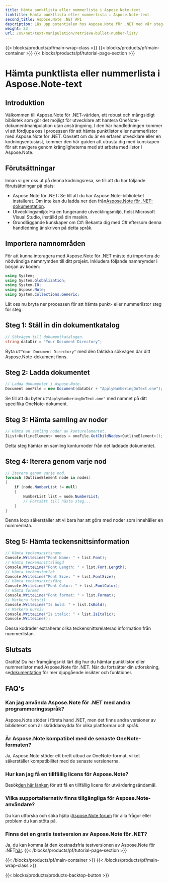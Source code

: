 ```yaml
---
title: Hämta punktlista eller nummerlista i Aspose.Note-text
linktitle: Hämta punktlista eller nummerlista i Aspose.Note-text
second_title: Aspose.Note .NET API
description: Lås upp potentialen hos Aspose.Note för .NET med vår steg-för-steg-guide för att hämta punkt- eller nummerlistor. Öka dina färdigheter i OneNote-dokumenthantering!
weight: 23
url: /sv/net/text-manipulation/retrieve-bullet-number-list/
---
```


{{< blocks/products/pf/main-wrap-class >}}
{{< blocks/products/pf/main-container >}}
{{< blocks/products/pf/tutorial-page-section >}}

# Hämta punktlista eller nummerlista i Aspose.Note-text

## Introduktion
Välkommen till Aspose.Note för .NET-världen, ett robust och mångsidigt bibliotek som gör det möjligt för utvecklare att hantera OneNote-dokumentmanipulation utan ansträngning. I den här handledningen kommer vi att fördjupa oss i processen för att hämta punktlistor eller nummerlistor med Aspose.Note för .NET. Oavsett om du är en erfaren utvecklare eller en kodningsentusiast, kommer den här guiden att utrusta dig med kunskapen för att navigera genom krångligheterna med att arbeta med listor i Aspose.Note.
## Förutsättningar
Innan vi ger oss ut på denna kodningsresa, se till att du har följande förutsättningar på plats:
-  Aspose.Note för .NET: Se till att du har Aspose.Note-biblioteket installerat. Om inte kan du ladda ner den från[Aspose.Note för .NET-dokumentation](https://reference.aspose.com/note/net/).
- Utvecklingsmiljö: Ha en fungerande utvecklingsmiljö, helst Microsoft Visual Studio, inställd på din maskin.
- Grundläggande kunskaper om C#: Bekanta dig med C# eftersom denna handledning är skriven på detta språk.
## Importera namnområden
För att kunna interagera med Aspose.Note för .NET måste du importera de nödvändiga namnrymden till ditt projekt. Inkludera följande namnrymder i början av koden:
```csharp
using System;
using System.Globalization;
using System.IO;
using Aspose.Note;
using System.Collections.Generic;
```
Låt oss nu bryta ner processen för att hämta punkt- eller nummerlistor steg för steg:
## Steg 1: Ställ in din dokumentkatalog
```csharp
// Sökvägen till dokumentkatalogen.
string dataDir = "Your Document Directory";
```
 Byta ut`"Your Document Directory"` med den faktiska sökvägen där ditt Aspose.Note-dokument finns.
## Steg 2: Ladda dokumentet
```csharp
// Ladda dokumentet i Aspose.Note.
Document oneFile = new Document(dataDir + "ApplyNumberingOnText.one");
```
 Se till att du byter ut`"ApplyNumberingOnText.one"` med namnet på ditt specifika OneNote-dokument.
## Steg 3: Hämta samling av noder
```csharp
// Hämta en samling noder av konturelementet.
IList<OutlineElement> nodes = oneFile.GetChildNodes<OutlineElement>();
```
Detta steg hämtar en samling konturnoder från det laddade dokumentet.
## Steg 4: Iterera genom varje nod
```csharp
// Iterera genom varje nod.
foreach (OutlineElement node in nodes)
{
    if (node.NumberList != null)
    {
        NumberList list = node.NumberList;
        // Fortsätt till nästa steg...
    }
}
```
Denna loop säkerställer att vi bara har att göra med noder som innehåller en nummerlista.
## Steg 5: Hämta teckensnittsinformation
```csharp
// Hämta teckensnittsnamn
Console.WriteLine("Font Name: " + list.Font);
// Hämta teckensnittslängd
Console.WriteLine("Font Length: " + list.Font.Length);
// Hämta teckenstorlek
Console.WriteLine("Font Size: " + list.FontSize);
// Hämta teckensnittsfärg
Console.WriteLine("Font Color: " + list.FontColor);
// Hämta format
Console.WriteLine("Font format: " + list.Format);
// Markera fetstil
Console.WriteLine("Is bold: " + list.IsBold);
// Markera kursiv
Console.WriteLine("Is italic: " + list.IsItalic);
Console.WriteLine();
```
Dessa kodrader extraherar olika teckensnittsrelaterad information från nummerlistan.
## Slutsats
 Grattis! Du har framgångsrikt lärt dig hur du hämtar punktlistor eller nummerlistor med Aspose.Note för .NET. När du fortsätter din utforskning, se[dokumentation](https://reference.aspose.com/note/net/) för mer djupgående insikter och funktioner.
## FAQ's
### Kan jag använda Aspose.Note för .NET med andra programmeringsspråk?
Aspose.Note stöder i första hand .NET, men det finns andra versioner av biblioteket som är skräddarsydda för olika plattformar och språk.
### Är Aspose.Note kompatibel med de senaste OneNote-formaten?
Ja, Aspose.Note stöder ett brett utbud av OneNote-format, vilket säkerställer kompatibilitet med de senaste versionerna.
### Hur kan jag få en tillfällig licens för Aspose.Note?
 Besök[den här länken](https://purchase.aspose.com/temporary-license/) för att få en tillfällig licens för utvärderingsändamål.
### Vilka supportalternativ finns tillgängliga för Aspose.Note-användare?
Du kan utforska och söka hjälp i[Aspose.Note forum](https://forum.aspose.com/c/note/28) för alla frågor eller problem du kan stöta på.
### Finns det en gratis testversion av Aspose.Note för .NET?
 Ja, du kan komma åt den kostnadsfria testversionen av Aspose.Note för .NET[här](https://releases.aspose.com/).
{{< /blocks/products/pf/tutorial-page-section >}}

{{< /blocks/products/pf/main-container >}}
{{< /blocks/products/pf/main-wrap-class >}}

{{< blocks/products/products-backtop-button >}}
